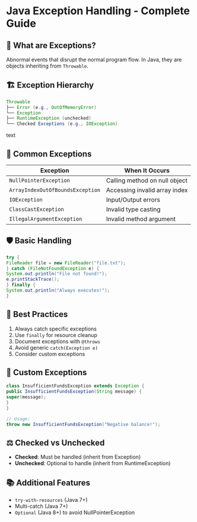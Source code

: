 # Java Exception Handling - Complete Guide

## 📌 What are Exceptions?
Abnormal events that disrupt the normal program flow. In Java, they are objects inheriting from `Throwable`.

## 🏗 Exception Hierarchy
```java
Throwable
├── Error (e.g., OutOfMemoryError)
└── Exception
├── RuntimeException (unchecked)
└── Checked Exceptions (e.g., IOException)
```

text

## 🚨 Common Exceptions
| Exception | When It Occurs |
|-----------|----------------|
| `NullPointerException` | Calling method on null object |
| `ArrayIndexOutOfBoundsException` | Accessing invalid array index |
| `IOException` | Input/Output errors |
| `ClassCastException` | Invalid type casting |
| `IllegalArgumentException` | Invalid method argument |

## 🛡 Basic Handling
```java
try {
FileReader file = new FileReader("file.txt");
} catch (FileNotFoundException e) {
System.out.println("File not found!");
e.printStackTrace();
} finally {
System.out.println("Always executes!");
}
```

## 🎯 Best Practices
1. Always catch specific exceptions
2. Use `finally` for resource cleanup
3. Document exceptions with `@throws`
4. Avoid generic `catch(Exception e)`
5. Consider custom exceptions

## 🏹 Custom Exceptions
```java
class InsufficientFundsException extends Exception {
public InsufficientFundsException(String message) {
super(message);
}
}

// Usage:
throw new InsufficientFundsException("Negative balance!");
```

## ⚖️ Checked vs Unchecked
- **Checked**: Must be handled (inherit from Exception)
- **Unchecked**: Optional to handle (inherit from RuntimeException)

## 📚 Additional Features
- `try-with-resources` (Java 7+)
- Multi-catch (Java 7+)
- `Optional` (Java 8+) to avoid NullPointerException